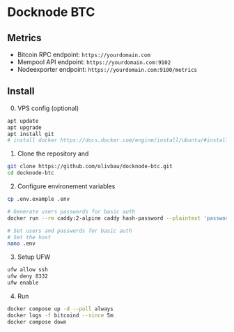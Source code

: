 # Docknode BTC

## Metrics

* Bitcoin RPC endpoint: `https://yourdomain.com`
* Mempool API endpoint: `https://yourdomain.com:9102`
* Nodeexporter endpoint: `https://yourdomain.com:9100/metrics`

## Install 

0. VPS config (optional)
```bash
apt update
apt upgrade
apt install git
# install docker https://docs.docker.com/engine/install/ubuntu/#install-using-the-repository
```

1. Clone the repository and
```bash
git clone https://github.com/olivbau/docknode-btc.git
cd docknode-btc
```

2. Configure environement variables
```bash
cp .env.example .env

# Generate users passwords for basic auth
docker run --rm caddy:2-alpine caddy hash-password --plaintext 'password'

# Set users and passwords for basic auth
# Set the host
nano .env
```

3. Setup UFW
```bash
ufw allow ssh
ufw deny 8332
ufw enable
```

4. Run
```bash
docker compose up -d --pull always
docker logs -f bitcoind --since 5m
docker compose down
```